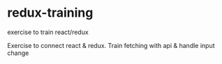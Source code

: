 # redux-training
exercise to train react/redux

Exercise to connect react & redux.
Train fetching with api & handle input change
